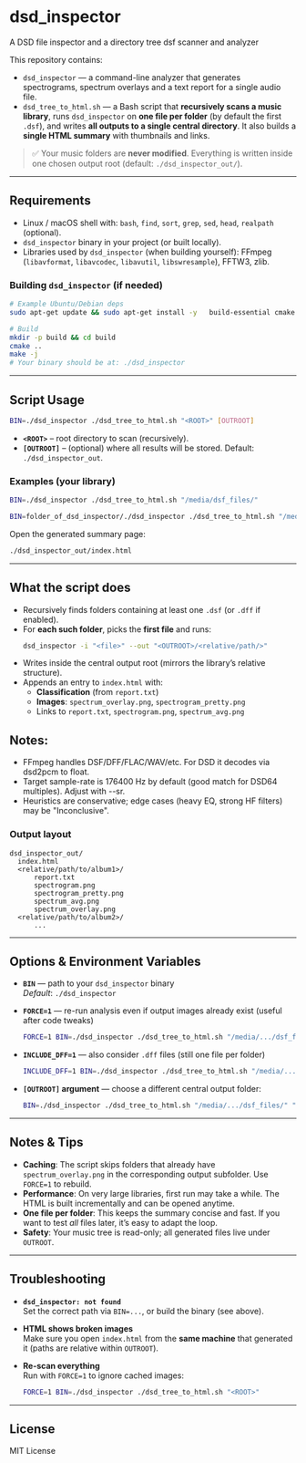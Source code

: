 # dsd_inspector

A DSD file inspector and a directory tree dsf scanner and analyzer

This repository contains:

- `dsd_inspector` — a command-line analyzer that generates spectrograms, spectrum overlays and a text report for a single audio file.
- `dsd_tree_to_html.sh` — a Bash script that **recursively scans a music library**, runs `dsd_inspector` on **one file per folder** (by default the first `.dsf`), and writes **all outputs to a single central directory**. It also builds a **single HTML summary** with thumbnails and links.

> ✅ Your music folders are **never modified**. Everything is written inside one chosen output root (default: `./dsd_inspector_out/`).

---

## Requirements

- Linux / macOS shell with: `bash`, `find`, `sort`, `grep`, `sed`, `head`, `realpath` (optional).
- `dsd_inspector` binary in your project (or built locally).
- Libraries used by `dsd_inspector` (when building yourself): FFmpeg (`libavformat`, `libavcodec`, `libavutil`, `libswresample`), FFTW3, zlib.

### Building `dsd_inspector` (if needed)

```bash
# Example Ubuntu/Debian deps
sudo apt-get update && sudo apt-get install -y   build-essential cmake pkg-config   libfftw3-dev zlib1g-dev   libavformat-dev libavcodec-dev libavutil-dev libswresample-dev

# Build
mkdir -p build && cd build
cmake ..
make -j
# Your binary should be at: ./dsd_inspector
```

---

## Script Usage

```bash
BIN=./dsd_inspector ./dsd_tree_to_html.sh "<ROOT>" [OUTROOT]
```

- **`<ROOT>`** – root directory to scan (recursively).
- **`[OUTROOT]`** – (optional) where all results will be stored. Default: `./dsd_inspector_out`.

### Examples (your library)

```bash
BIN=./dsd_inspector ./dsd_tree_to_html.sh "/media/dsf_files/"
```
```bash
BIN=folder_of_dsd_inspector/./dsd_inspector ./dsd_tree_to_html.sh "/media/dsf_files/"
```

Open the generated summary page:

```bash
./dsd_inspector_out/index.html
```

---

## What the script does

- Recursively finds folders containing at least one `.dsf` (or `.dff` if enabled).
- For **each such folder**, picks the **first file** and runs:
  ```bash
  dsd_inspector -i "<file>" --out "<OUTROOT>/<relative/path/>"
  ```
- Writes inside the central output root (mirrors the library’s relative structure).
- Appends an entry to `index.html` with:
  - **Classification** (from `report.txt`)
  - **Images**: `spectrum_overlay.png`, `spectrogram_pretty.png`
  - Links to `report.txt`, `spectrogram.png`, `spectrum_avg.png`

## Notes:
- FFmpeg handles DSF/DFF/FLAC/WAV/etc. For DSD it decodes via dsd2pcm to float.
- Target sample-rate is 176400 Hz by default (good match for DSD64 multiples). Adjust with --sr.
- Heuristics are conservative; edge cases (heavy EQ, strong HF filters) may be "Inconclusive".

### Output layout

```
dsd_inspector_out/
  index.html
  <relative/path/to/album1>/
      report.txt
      spectrogram.png
      spectrogram_pretty.png
      spectrum_avg.png
      spectrum_overlay.png
  <relative/path/to/album2>/
      ...
```

---

## Options & Environment Variables

- **`BIN`** — path to your `dsd_inspector` binary  
  _Default_: `./dsd_inspector`

- **`FORCE=1`** — re-run analysis even if output images already exist (useful after code tweaks)
  ```bash
  FORCE=1 BIN=./dsd_inspector ./dsd_tree_to_html.sh "/media/.../dsf_files/"
  ```

- **`INCLUDE_DFF=1`** — also consider `.dff` files (still one file per folder)
  ```bash
  INCLUDE_DFF=1 BIN=./dsd_inspector ./dsd_tree_to_html.sh "/media/.../dsf_files/"
  ```

- **`[OUTROOT]` argument** — choose a different central output folder:
  ```bash
  BIN=./dsd_inspector ./dsd_tree_to_html.sh "/media/.../dsf_files/" "/tmp/my_dsd_out"
  ```

---

## Notes & Tips

- **Caching**: The script skips folders that already have `spectrum_overlay.png` in the corresponding output subfolder. Use `FORCE=1` to rebuild.
- **Performance**: On very large libraries, first run may take a while. The HTML is built incrementally and can be opened anytime.
- **One file per folder**: This keeps the summary concise and fast. If you want to test _all_ files later, it’s easy to adapt the loop.
- **Safety**: Your music tree is read-only; all generated files live under `OUTROOT`.

---

## Troubleshooting

- **`dsd_inspector: not found`**  
  Set the correct path via `BIN=...`, or build the binary (see above).

- **HTML shows broken images**  
  Make sure you open `index.html` from the **same machine** that generated it (paths are relative within `OUTROOT`).

- **Re-scan everything**  
  Run with `FORCE=1` to ignore cached images:
  ```bash
  FORCE=1 BIN=./dsd_inspector ./dsd_tree_to_html.sh "<ROOT>"
  ```

---

## License

MIT License
